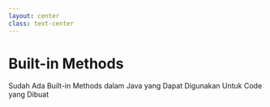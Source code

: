 ```yaml
---
layout: center
class: text-center
---
```


# Built-in Methods
Sudah Ada Built-in Methods dalam Java yang Dapat Digunakan Untuk Code yang Dibuat